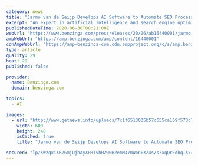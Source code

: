 ```yaml
---
category: news
title: "Jarmo van de Seijp Develops AI Software to Automate SEO Processes and Drive Traffic, Revolutionizing the Formerly Slow Industry"
excerpt: "An expert in artificial intelligence and search engine optimization, Jarmo van de Seijp is leveraging his expertise to save time and algorithmically improve results. As"
publishedDateTime: 2020-06-30T00:21:00Z
webUrl: "https://www.benzinga.com/pressreleases/20/06/ab16440001/jarmo-van-de-seijp-develops-ai-software-to-automate-seo-processes-and-drive-traffic-revolutionizi"
ampWebUrl: "https://amp.benzinga.com/amp/content/16440001"
cdnAmpWebUrl: "https://amp-benzinga-com.cdn.ampproject.org/c/s/amp.benzinga.com/amp/content/16440001"
type: article
quality: 29
heat: 29
published: false

provider:
  name: Benzinga.com
  domain: benzinga.com

topics:
  - AI

images:
  - url: "http://www.getnews.info/uploads/7c1f6513035b57c655ca169f573c7481.png"
    width: 600
    height: 240
    isCached: true
    title: "Jarmo van de Seijp Develops AI Software to Automate SEO Processes and Drive Traffic, Revolutionizing the Formerly Slow Industry"

secured: "lp/KWzqxiXR2GmjUjhAyXHRTvhH2w0H2emM47mWonEXZ4s/sZxqQrEdhqIXx4zAjEjImNnv9+cES/8brcdZa/vcPppjW/TlUkYr1wGW9KxjxqV63raPttw4qRdggW9N+CLgGV5bA4oMKb+WhVqzefFPL7U+S1mxwpzDWFXnRmCZSzwKJusoweQJ5zPDZ3QsZt39uLEz4FLrQiBeRUCCO5MuhqQFGfXEqHElQAq2ZwH/l5XxJ14FUL+624Gdxp926Y1qPH6hW9H7r7tOFpsyM5G4ov/jJsNLDjV/qpeLV0K80IfTkc8fmVvlHIzy3pmiRqRzYgED639QUHE3FamPaqQ==;x+BAgSEsCCvPa47fYj29dQ=="
---
```



